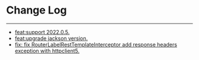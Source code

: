 # Change Log
---

- [feat:support 2022.0.5.](https://github.com/Tencent/spring-cloud-tencent/pull/1236)
- [feat:upgrade jackson version.](https://github.com/Tencent/spring-cloud-tencent/pull/1261)
- [fix: fix RouterLabelRestTemplateInterceptor add response headers exception with httpclient5.](https://github.com/Tencent/spring-cloud-tencent/pull/1267)
